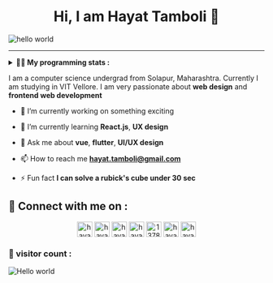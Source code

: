 <h1 align="center" > Hi, I am Hayat Tamboli 👋</h1>

![hello world](https://github.com/hayat-tamboli/hayat-tamboli/raw/master/hello-world.png)

<hr/>

<details> 
 <summary> <b>👨‍💻 My programming stats : </b></summary>

<br>

<div align="center">
  
![Hayat's github stats](https://github-readme-stats.vercel.app/api?username=hayat-tamboli&show_icons=true&title_color=2257EA&icon_color=2257EA&bg_color=f7f7f7)
![Top Langs](https://github-readme-stats.vercel.app/api/top-langs/?username=hayat-tamboli&title_color=2257EA&bg_color=f7f7f7&layout=compact&hide=html)

</div>

<a href="https://stackoverflow.com/users/13782112/hayat-tamboli"><img src="https://stackoverflow.com/users/flair/13782112.png?theme=clean" width="208" height="58" alt="profile for Hayat Tamboli at Stack Overflow, Q&amp;A for professional and enthusiast programmers" title="profile for Hayat Tamboli at Stack Overflow, Q&amp;A for professional and enthusiast programmers"></a>

<!--START_SECTION:waka-->
![Code Time](http://img.shields.io/badge/Code%20Time-0%20secs-blue)

![Lines of code](https://img.shields.io/badge/From%20Hello%20World%20I%27ve%20Written-166%20Thousand%20lines%20of%20code-blue)

**I'm a Night 🦉** 

```text
🌞 Morning    23 commits     █░░░░░░░░░░░░░░░░░░░░░░░░   6.32% 
🌆 Daytime    140 commits    █████████░░░░░░░░░░░░░░░░   38.46% 
🌃 Evening    124 commits    ████████░░░░░░░░░░░░░░░░░   34.07% 
🌙 Night      77 commits     █████░░░░░░░░░░░░░░░░░░░░   21.15%

```
📅 **I'm Most Productive on Tuesday** 

```text
Monday       46 commits     ███░░░░░░░░░░░░░░░░░░░░░░   12.64% 
Tuesday      66 commits     ████░░░░░░░░░░░░░░░░░░░░░   18.13% 
Wednesday    41 commits     ██░░░░░░░░░░░░░░░░░░░░░░░   11.26% 
Thursday     66 commits     ████░░░░░░░░░░░░░░░░░░░░░   18.13% 
Friday       41 commits     ██░░░░░░░░░░░░░░░░░░░░░░░   11.26% 
Saturday     49 commits     ███░░░░░░░░░░░░░░░░░░░░░░   13.46% 
Sunday       55 commits     ███░░░░░░░░░░░░░░░░░░░░░░   15.11%

```


📊 **This Week I Spent My Time On** 

```text
💬 Programming Languages: 
No Activity Tracked This Week

```

**I Mostly Code in Dart** 

```text
Dart                     8 repos             ████░░░░░░░░░░░░░░░░░░░░░   16.67% 
JavaScript               6 repos             ███░░░░░░░░░░░░░░░░░░░░░░   12.5% 
Jupyter Notebook         5 repos             ██░░░░░░░░░░░░░░░░░░░░░░░   10.42% 
Vue                      5 repos             ██░░░░░░░░░░░░░░░░░░░░░░░   10.42% 
HTML                     5 repos             ██░░░░░░░░░░░░░░░░░░░░░░░   10.42%

```



 Last Updated on 15/06/2022 01:55:07 UTC
<!--END_SECTION:waka-->

</details>

I am a computer science undergrad from Solapur, Maharashtra. Currently I am studying in VIT Vellore. I am very passionate about __web design__ and __frontend web development__


- 🔭 I’m currently working on something exciting

- 🌱 I’m currently learning **React.js**, **UX design**

- 💬 Ask me about **vue**, **flutter**, **UI/UX design**

- 📫 How to reach me **hayat.tamboli@gmail.com**

- ⚡ Fun fact **I can solve a rubick's cube under 30 sec**

## 🔗 Connect with me on :

<p align="center">
<a href="https://hayattamboli.vercel.app/" target="blank"><img align="center" src="https://simpleicons.org/icons/awesomelists.svg" alt="hayattamboli" height="30" width="30" /></a>
<a href="https://codepen.io/hayattamboli" target="blank"><img align="center" src="https://cdn.jsdelivr.net/npm/simple-icons@3.0.1/icons/codepen.svg" alt="hayattamboli" height="30" width="30" /></a>
<!--<a href="https://dev.to/hayattamboli" target="blank"><img align="center" src="https://cdn.jsdelivr.net/npm/simple-icons@3.0.1/icons/dev-dot-to.svg" alt="hayattamboli" height="30" width="30" /></a>-->
<a href="https://twitter.com/hayattamboli" target="blank"><img align="center" src="https://cdn.jsdelivr.net/npm/simple-icons@3.0.1/icons/twitter.svg" alt="hayattamboli" height="30" width="30" /></a>
<a href="https://linkedin.com/in/hayat-tamboli" target="blank"><img align="center" src="https://cdn.jsdelivr.net/npm/simple-icons@3.0.1/icons/linkedin.svg" alt="hayat-tamboli" height="30" width="30" /></a>
<a href="https://stackoverflow.com/users/13782112/hayat-tamboli" target="blank"><img align="center" src="https://cdn.jsdelivr.net/npm/simple-icons@3.0.1/icons/stackoverflow.svg" alt="13782112/hayat-tamboli" height="30" width="30" /></a>
<!--<a href="https://fb.com/hayattamboli" target="blank"><img align="center" src="https://cdn.jsdelivr.net/npm/simple-icons@3.0.1/icons/facebook.svg" alt="hayattamboli" height="30" width="30" /></a>-->
<a href="https://instagram.com/hayattamboli" target="blank"><img align="center" src="https://cdn.jsdelivr.net/npm/simple-icons@3.0.1/icons/instagram.svg" alt="hayattamboli" height="30" width="30" /></a>
<a href="https://dribbble.com/hayattamboli" target="blank"><img align="center" src="https://cdn.jsdelivr.net/npm/simple-icons@3.0.1/icons/dribbble.svg" alt="hayattamboli" height="30" width="30" /></a>
<!--<a href="https://medium.com/@hayattamboli" target="blank"><img align="center" src="https://cdn.jsdelivr.net/npm/simple-icons@3.0.1/icons/medium.svg" alt="@hayat.tamboli" height="30" width="30" /></a>-->
</p>


### 👀 visitor count :

<img src="https://profile-counter.glitch.me/hayat-tamboli/count.svg" alt="Hello world" />
